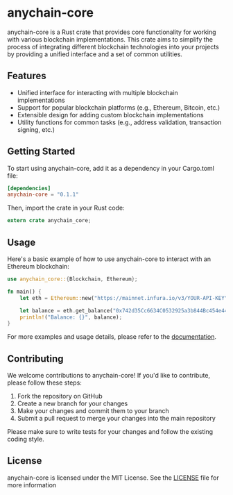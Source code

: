 # anychain-core

anychain-core is a Rust crate that provides core functionality for working with various blockchain implementations. This crate aims to simplify the process of integrating different blockchain technologies into your projects by providing a unified interface and a set of common utilities.

## Features

- Unified interface for interacting with multiple blockchain implementations
- Support for popular blockchain platforms (e.g., Ethereum, Bitcoin, etc.)
- Extensible design for adding custom blockchain implementations
- Utility functions for common tasks (e.g., address validation, transaction signing, etc.)

## Getting Started

To start using anychain-core, add it as a dependency in your Cargo.toml file:
```toml
[dependencies]
anychain-core = "0.1.1"
```

Then, import the crate in your Rust code:
```rust
extern crate anychain_core;
```

## Usage

Here's a basic example of how to use anychain-core to interact with an Ethereum blockchain:
```rust
use anychain_core::{Blockchain, Ethereum};

fn main() {
    let eth = Ethereum::new("https://mainnet.infura.io/v3/YOUR-API-KEY");

    let balance = eth.get_balance("0x742d35Cc6634C0532925a3b844Bc454e4438f44e").unwrap();
    println!("Balance: {}", balance);
}
```

For more examples and usage details, please refer to the [documentation](https://docs.rs/anychain-core).

## Contributing

We welcome contributions to anychain-core! If you'd like to contribute, please follow these steps:

1. Fork the repository on GitHub
2. Create a new branch for your changes
3. Make your changes and commit them to your branch
4. Submit a pull request to merge your changes into the main repository

Please make sure to write tests for your changes and follow the existing coding style.

## License

anychain-core is licensed under the MIT License. See the [LICENSE](LICENSE) file for more information 